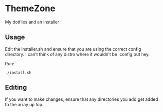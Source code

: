 # ThemeZone
My dotfiles and an installer

## Usage
Edit the installer.sh and ensure that you are using the correct config directory. I can't think of any distro where it wouldn't be .config but hey.

Run:

```shell
./install.sh
```

## Editing
If you want to make changes, ensure that any directories you add get added to the array up top.
